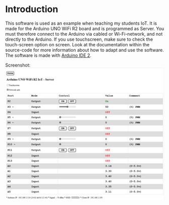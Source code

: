 # Introduction

This software is used as an example when teaching my students IoT. It is made for the Arduino UNO WiFi R2 board and is programmed as Server. You must therefore connect to the Arduino via cabled or Wi-Fi-network, and not directly to the Arduino. If you use touchscreen, make sure to check the touch-screen option on screen. Look at the documentation within the source-code for more information about how to adapt and use the software. The software is made with [Arduino IDE 2](https://en.wikipedia.org/wiki/Arduino).

Screenshot:
![Arduino-IoT-Server](Arduino-IoT-Server.png)